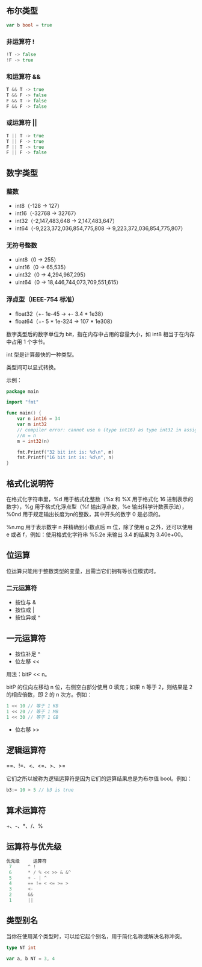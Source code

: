 ## 布尔类型
```go
var b bool = true
```
### 非运算符 !

```go
!T -> false
!F -> true
```
### 和运算符 &&

```go
T && T -> true
T && F -> false
F && T -> false
F && F -> false
```
### 或运算符 ||
```go
T || T -> true
T || F -> true
F || T -> true
F || F -> false
```
## 数字类型
### 整数
- int8（-128 -> 127）
- int16（-32768 -> 32767）
- int32（-2,147,483,648 -> 2,147,483,647）
- int64（-9,223,372,036,854,775,808 -> 9,223,372,036,854,775,807）
### 无符号整数
- uint8（0 -> 255）
- uint16（0 -> 65,535）
- uint32（0 -> 4,294,967,295）
- uint64（0 -> 18,446,744,073,709,551,615）
### 浮点型（IEEE-754 标准）
- float32（+- 1e-45 -> +- 3.4 * 1e38）
- float64（+- 5 * 1e-324 -> 107 * 1e308）

数字类型后的数字单位为 bit，指在内存中占用的容量大小，如 int8 相当于在内存中占用 1 个字节。

int 型是计算最快的一种类型。

类型间可以显式转换。

示例：
```go
package main

import "fmt"

func main() {
	var n int16 = 34
	var m int32
	// compiler error: cannot use n (type int16) as type int32 in assignment
	//m = n
	m = int32(n)

	fmt.Printf("32 bit int is: %d\n", m)
	fmt.Printf("16 bit int is: %d\n", n)
}
```
## 格式化说明符
在格式化字符串里，%d 用于格式化整数（%x 和 %X 用于格式化 16 进制表示的数字），%g 用于格式化浮点型（%f 输出浮点数，%e 输出科学计数表示法），%0nd 用于规定输出长度为n的整数，其中开头的数字 0 是必须的。

<span>%n.mg</span> 用于表示数字 n 并精确到小数点后 m 位，除了使用 g 之外，还可以使用 e 或者 f，例如：使用格式化字符串 %5.2e 来输出 3.4 的结果为 3.40e+00。
## 位运算
位运算只能用于整数类型的变量，且需当它们拥有等长位模式时。
### 二元运算符
- 按位与 &
- 按位或 <span>|</span>
- 按位异或 ^

## 一元运算符
- 按位补足 ^
- 位左移 <<

用法：bitP << n。

bitP 的位向左移动 n 位，右侧空白部分使用 0 填充；如果 n 等于 2，则结果是 2 的相应倍数，即 2 的 n 次方。例如：

```go
1 << 10 // 等于 1 KB
1 << 20 // 等于 1 MB
1 << 30 // 等于 1 GB
```

- 位右移 >>

## 逻辑运算符

==、!=、<、<=、>、>=

它们之所以被称为逻辑运算符是因为它们的运算结果总是为布尔值 bool。例如：

```go
b3:= 10 > 5 // b3 is true
```
## 算术运算符

+、-、*、/、%

## 运算符与优先级

```go
优先级 	运算符
 7 		^ !
 6 		* / % << >> & &^
 5 		+ - | ^
 4 		== != < <= >= >
 3 		<-
 2 		&&
 1 		||
```
## 类型别名

当你在使用某个类型时，可以给它起个别名，用于简化名称或解决名称冲突。

```go
type NT int

var a, b NT = 3, 4
```
